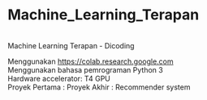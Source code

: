 # Machine_Learning_Terapan<br>
<br>
Machine Learning Terapan - Dicoding

Menggunakan https://colab.research.google.com<br>
Menggunakan bahasa pemrograman Python 3<br>
Hardware accelerator: T4 GPU<br>
Proyek Pertama : 
Proyek Akhir : Recommender system
